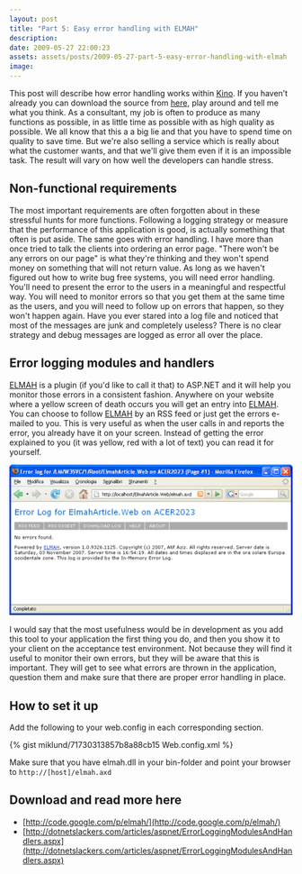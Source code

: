 ```yaml
---
layout: post
title: "Part 5: Easy error handling with ELMAH"
description:
date: 2009-05-27 22:00:23
assets: assets/posts/2009-05-27-part-5-easy-error-handling-with-elmah
image: 
---
```


This post will describe how error handling works within [Kino](/2009/05/23/kino-everything-to-rss.html). If you haven’t already you can download the source from [here](/kino/ "Kino"), play around and tell me what you think.  As a consultant, my job is often to produce as many functions as possible, in as little time as possible with as high quality as possible. We all know that this a a big lie and that you have to spend time on quality to save time. But we're also selling a service which is really about what the customer wants, and that we'll give them even if it is an impossible task. The result will vary on how well the developers can handle stress.

## Non-functional requirements

The most important requirements are often forgotten about in these stressful hunts for more functions. Following a logging strategy or measure that the performance of this application is good, is actually something that often is put aside. The same goes with error handling.  I have more than once tried to talk the clients into ordering an error page. "There won't be any errors on our page" is what they're thinking and they won't spend money on something that will not return value.  As long as we haven't figured out how to write bug free systems, you will need error handling. You'll need to present the error to the users in a meaningful and respectful way. You will need to monitor errors so that you get them at the same time as the users, and you will need to follow up on errors that happen, so they won't happen again.  Have you ever stared into a log file and noticed that most of the messages are junk and completely useless? There is no clear strategy and debug messages are logged as error all over the place.

## Error logging modules and handlers

[ELMAH](http://code.google.com/p/elmah/) is a plugin (if you'd like to call it that) to ASP.NET and it will help you monitor those errors in a consistent fashion. Anywhere on your website where a yellow screen of death occurs you will get an entry into [ELMAH](http://code.google.com/p/elmah/). You can choose to follow [ELMAH](http://code.google.com/p/elmah/) by an RSS feed or just get the errors e-mailed to you. This is very useful as when the user calls in and reports the error, you already have it on your screen. Instead of getting the error explained to you (it was yellow, red with a lot of text) you can read it for yourself.

![ELMAH user interface](/assets/posts/2009-05-28-part-5-easy-error-handling-with-elmah/elmahaxd.png)

I would say that the most usefulness would be in development as you add this tool to your application the first thing you do, and then you show it to your client on the acceptance test environment. Not because they will find it useful to monitor their own errors, but they will be aware that this is important. They will get to see what errors are thrown in the application, question them and make sure that there are proper error handling in place.

## How to set it up

Add the following to your web.config in each corresponding section.

{% gist miklund/71730313857b8a88cb15 Web.config.xml %}

Make sure that you have elmah.dll in your bin-folder and point your browser to `http://[host]/elmah.axd`

## Download and read more here

* [http://code.google.com/p/elmah/](http://code.google.com/p/elmah/)
* [http://dotnetslackers.com/articles/aspnet/ErrorLoggingModulesAndHandlers.aspx](http://dotnetslackers.com/articles/aspnet/ErrorLoggingModulesAndHandlers.aspx)
